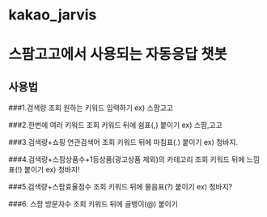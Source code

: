 # kakao_jarvis

스팜고고에서 사용되는 자동응답 챗봇
===============

사용법
--------------

###1.검색량 조회
원하는 키워드 입력하기
ex) 스팜고고

###2.한번에 여러 키워드 조회
키워드 뒤에 쉼표(,) 붙이기
ex) 스팜,고고

###3.검색량+쇼핑 연관검색어 조회
키워드 뒤에 마침표(.) 붙이기
ex) 청바지.

###4.검색량+스팜상품수+1등상품(광고상품 제외)의 카테고리 조회
키워드 뒤에 느낌표(!) 붙이기
ex) 청바지!

###5.검색량+스팜효율점수 조회
키워드 뒤에 물음표(?) 붙이기
ex) 청바지?

###6. 스팜 방문자수 조회
키워드 뒤에 골뱅이(@) 붙이기
